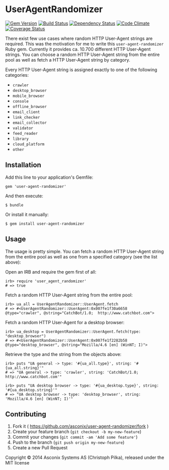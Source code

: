 # UserAgentRandomizer

[![Gem Version][GV img]][Gem Version]
[![Build Status][BS img]][Build Status]
[![Dependency Status][DS img]][Dependency Status]
[![Code Climate][CC img]][Code Climate]
[![Coverage Status][CS img]][Coverage Status]

There exist few use cases where random HTTP User-Agent strings are required. This was the motivation for me to write this `user-agent-randomizer` Ruby gem. Currently it provides ca. 10.700 different HTTP User-Agent strings. You can choose a random HTTP User-Agent string from the entire pool as well as fetch a HTTP User-Agent string by category.

Every HTTP User-Agent string is assigned exactly to one of the following categories:

* `crawler`
* `desktop_browser`
* `mobile_browser`
* `console`
* `offline_browser`
* `email_client`
* `link_checker`
* `email_collector`
* `validator`
* `feed_reader`
* `library`
* `cloud_platform`
* `other`

## Installation

Add this line to your application's Gemfile:

    gem 'user-agent-randomizer'

And then execute:

    $ bundle

Or install it manually:

    $ gem install user-agent-randomizer

## Usage

The usage is pretty simple. You can fetch a random HTTP User-Agent string from the entire pool as well as one from a specified category (see the list above):

Open an IRB and require the gem first of all:

    irb> require 'user_agent_randomizer'
    # => true

Fetch a random HTTP User-Agent string from the entire pool:

    irb> ua_all = UserAgentRandomizer::UserAgent.fetch
    # => #<UserAgentRandomizer::UserAgent:0x007fe1f30a6658 @type="crawler", @string="CatchBot/1.0;  http://www.catchbot.com">

Fetch a random HTTP User-Agent for a desktop browser:

    irb> ua_desktop = UserAgentRandomizer::UserAgent.fetch(type: "desktop_browser")
    # => #<UserAgentRandomizer::UserAgent:0x007fe1f2282b58 @type="desktop_browser", @string="Mozilla/4.6 [en] (WinNT; I)">

Retrieve the type and the string from the objects above:

    irb> puts "UA general -> type: '#{ua_all.type}', string: '#{ua_all.string}'"
    # => "UA general -> type: 'crawler', string: 'CatchBot/1.0;  http://www.catchbot.com'"

    irb> puts "UA desktop browser -> type: '#{ua_desktop.type}', string: '#{ua_desktop.string}'"
    # => "UA desktop browser -> type: 'desktop_browser', string: 'Mozilla/4.6 [en] (WinNT; I)'"

## Contributing

1. Fork it ( https://github.com/asconix/user-agent-randomizer/fork )
2. Create your feature branch (`git checkout -b my-new-feature`)
3. Commit your changes (`git commit -am 'Add some feature'`)
4. Push to the branch (`git push origin my-new-feature`)
5. Create a new Pull Request

Copyright © 2014 Asconix Systems AS (Christoph Pilka), released under the MIT license

[Gem Version]: https://rubygems.org/gems/user-agent-randomizer
[Build Status]: https://travis-ci.org/asconix/user-agent-randomizer
[travis pull requests]: https://travis-ci.org/asconix/user-agent-randomizer/pull_requests
[Dependency Status]: https://gemnasium.com/asconix/user-agent-randomizer
[Code Climate]: https://codeclimate.com/github/asconix/user-agent-randomizer
[Coverage Status]: https://coveralls.io/r/asconix/user-agent-randomizer

[GV img]: https://badge.fury.io/rb/user-agent-randomizer.png
[BS img]: https://travis-ci.org/asconix/user-agent-randomizer.png?branch=master
[DS img]: https://gemnasium.com/asconix/user-agent-randomizer.png
[CC img]: https://codeclimate.com/github/asconix/user-agent-randomizer.png
[CS img]: https://coveralls.io/repos/asconix/user-agent-randomizer/badge.png?branch=master

